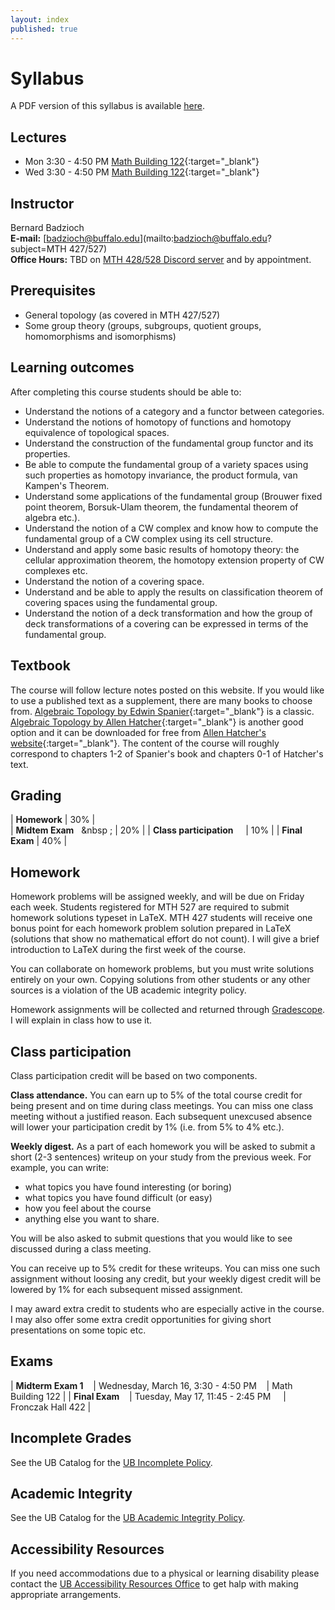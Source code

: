 ```yaml
---
layout: index
published: true
---
```



# Syllabus

A PDF version of this syllabus is available <a href="/assets/syllabus.pdf" markdown="0">here</a>.

## Lectures

* Mon 3:30 - 4:50 PM [Math Building 122](http://www.buffalo.edu/home/visiting-ub/CampusMaps/maps.html#MATH){:target="_blank"}
* Wed 3:30 - 4:50 PM [Math Building 122](http://www.buffalo.edu/home/visiting-ub/CampusMaps/maps.html#MATH){:target="_blank"}


## Instructor

Bernard Badzioch  
**E-mail:** [badzioch@buffalo.edu](mailto:badzioch@buffalo.edu?subject=MTH 427/527)  
**Office Hours:** TBD on [MTH 428/528 Discord server](https://discord.com/)
and by appointment.


## Prerequisites

* General topology (as covered in MTH 427/527)
* Some group theory (groups, subgroups, quotient groups, homomorphisms and isomorphisms)

## Learning outcomes

After completing this course students should be able to:

* Understand the notions of a category and a functor between categories.
* Understand the notions of homotopy of functions and homotopy equivalence of topological
  spaces.
* Understand the construction of the fundamental group functor and its properties.
* Be able to compute the fundamental group of a variety spaces using such properties as homotopy
  invariance, the product formula, van Kampen's Theorem.
* Understand some applications of the fundamental group (Brouwer fixed point theorem, Borsuk-Ulam theorem,
  the fundamental theorem of algebra etc.).
* Understand the notion of a CW complex and know how to compute the fundamental group of a CW complex
  using its cell structure.
* Understand and apply some basic results of homotopy theory: the cellular approximation theorem,
  the homotopy extension property of CW complexes etc.
* Understand the notion of a covering space.
* Understand and be able to apply the results on classification theorem of covering spaces using
  the fundamental group.
* Understand the notion of a deck transformation and how the group of deck transformations of a covering
  can be expressed in terms of the fundamental group.

## Textbook

The course will follow lecture notes posted on this website.
If you would like to use a published text as a supplement, there are many books
to choose from. [Algebraic Topology by Edwin Spanier](https://amzn.to/34x2tNp){:target="_blank"} is a classic.
[Algebraic Topology by Allen Hatcher](https://amzn.to/3q6lKh8){:target="_blank"}
is another good option and it can be downloaded for free from
[Allen Hatcher's website](https://pi.math.cornell.edu/~hatcher/AT/ATpage.html){:target="_blank"}.
The content of the course will roughly correspond to chapters 1-2 of Spanier's
book and chapters 0-1 of Hatcher's text.


## Grading

| **Homework**                          | 30% |  
| **Midtem Exam** &nbsp; &nbsp ;        | 20% |
| **Class participation** &nbsp; &nbsp; | 10% |
| **Final Exam**                        | 40% |  


## Homework

Homework problems will be assigned weekly, and will be due on Friday each week.
Students registered for MTH 527 are required to submit homework solutions typeset
in LaTeX. MTH 427 students will receive one bonus point for each homework problem
solution prepared in LaTeX (solutions that show no mathematical effort do not count).
I will give a brief introduction to LaTeX during the first week of the course.

You can collaborate on homework problems, but you must write solutions entirely on your
own. Copying solutions from other students or any other sources is a violation
of the UB academic integrity policy.

Homework assignments will be collected and returned through [Gradescope](https://www.gradescope.com).
I will explain in class how to use it.

## Class participation

Class participation credit will be based on two components.

**Class attendance.** You can earn up to 5% of the total course credit
for being present and on time during class meetings. You can miss one
class meeting without a justified reason. Each subsequent unexcused absence
will lower your participation credit by 1% (i.e. from 5% to 4% etc.).

**Weekly digest.** As a part of each homework you will be asked to submit
a short (2-3 sentences) writeup on your study from the previous week.
For example, you can write:

* what topics you have found interesting (or boring)
* what topics you have found difficult (or easy)
* how  you feel about the course
* anything else you want to share.

You will be also asked to submit questions that you would like to see discussed
during a class meeting.  

You can receive up to 5% credit for these writeups. You can miss one
such assignment without loosing any credit, but your weekly digest credit will be
lowered by 1% for each subsequent missed assignment.   

I may award extra credit to students who are especially active in the course.
I may also offer some extra credit opportunities for giving short presentations
on some topic etc.


## Exams

| **Midterm Exam 1** &nbsp; &nbsp;| Wednesday, March 16, 3:30 - 4:50 PM  &nbsp; &nbsp;| Math Building 122  |
| **Final Exam**     &nbsp; &nbsp;| Tuesday, May 17, 11:45 - 2:45 PM   &nbsp; &nbsp;  | Fronczak Hall 422  |  



## Incomplete Grades

See the UB Catalog for the [UB Incomplete Policy](https://catalog.buffalo.edu/policies/explanation.html).


## Academic Integrity

See the UB Catalog for the [UB Academic Integrity Policy](https://catalog.buffalo.edu/policies/integrity.html).


## Accessibility Resources

If you need accommodations due to a physical or learning disability please contact the
[UB Accessibility Resources Office](https://www.buffalo.edu/studentlife/who-we-are/departments/accessibility.html)
to get halp with making appropriate arrangements.

